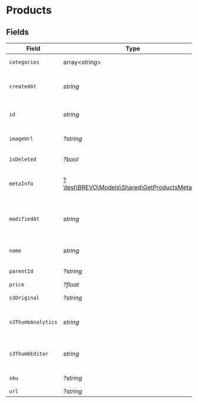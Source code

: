 # Products


## Fields

| Field                                                                                        | Type                                                                                         | Required                                                                                     | Description                                                                                  | Example                                                                                      |
| -------------------------------------------------------------------------------------------- | -------------------------------------------------------------------------------------------- | -------------------------------------------------------------------------------------------- | -------------------------------------------------------------------------------------------- | -------------------------------------------------------------------------------------------- |
| `categories`                                                                                 | array<*string*>                                                                              | :heavy_minus_sign:                                                                           | Category ID-s of the product                                                                 |                                                                                              |
| `createdAt`                                                                                  | *string*                                                                                     | :heavy_check_mark:                                                                           | Creation UTC date-time of the product (YYYY-MM-DDTHH:mm:ss.SSSZ)                             | 2017-05-12 12:30:00 +0000 UTC                                                                |
| `id`                                                                                         | *string*                                                                                     | :heavy_check_mark:                                                                           | Product ID for which you requested the details                                               | P11                                                                                          |
| `imageUrl`                                                                                   | *?string*                                                                                    | :heavy_minus_sign:                                                                           | Absolute URL to the cover image of the product                                               | http://mydomain.com/product-absoulte-url/img.jpeg                                            |
| `isDeleted`                                                                                  | *?bool*                                                                                      | :heavy_minus_sign:                                                                           | product deleted from the shop's database                                                     | true                                                                                         |
| `metaInfo`                                                                                   | [?\test\BREVO\Models\Shared\GetProductsMetaInfo](../../Models/Shared/GetProductsMetaInfo.md) | :heavy_minus_sign:                                                                           | Meta data of product such as description, vendor, producer, stock level, etc.                | {<br/>"description": "Shoes for sports",<br/>"brand": "addidas"<br/>}                        |
| `modifiedAt`                                                                                 | *string*                                                                                     | :heavy_check_mark:                                                                           | Last modification UTC date-time of the product (YYYY-MM-DDTHH:mm:ss.SSSZ)                    | 2017-05-12 12:30:00 +0000 UTC                                                                |
| `name`                                                                                       | *string*                                                                                     | :heavy_check_mark:                                                                           | Name of the product for which you requested the details                                      | Iphone 11                                                                                    |
| `parentId`                                                                                   | *?string*                                                                                    | :heavy_minus_sign:                                                                           | Parent product id of the product                                                             |                                                                                              |
| `price`                                                                                      | *?float*                                                                                     | :heavy_minus_sign:                                                                           | Price of the product                                                                         |                                                                                              |
| `s3Original`                                                                                 | *?string*                                                                                    | :heavy_minus_sign:                                                                           | S3 url of original image                                                                     |                                                                                              |
| `s3ThumbAnalytics`                                                                           | *string*                                                                                     | :heavy_check_mark:                                                                           | S3 thumbnail url of original image in 120x120 dimension for analytics section                |                                                                                              |
| `s3ThumbEditor`                                                                              | *string*                                                                                     | :heavy_check_mark:                                                                           | S3 thumbnail url of original image in 600x400 dimension for editor section                   |                                                                                              |
| `sku`                                                                                        | *?string*                                                                                    | :heavy_minus_sign:                                                                           | Product identifier from the shop                                                             |                                                                                              |
| `url`                                                                                        | *?string*                                                                                    | :heavy_minus_sign:                                                                           | URL to the product                                                                           | http://mydomain.com/product/electronics/product1                                             |